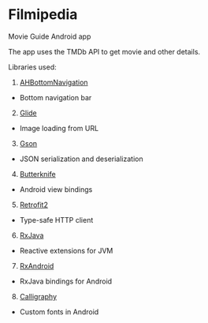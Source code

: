 # Filmipedia
Movie Guide Android app

The app uses the TMDb API to get movie and other details.

Libraries used:
1. [AHBottomNavigation](https://github.com/aurelhubert/ahbottomnavigation)
  * Bottom navigation bar  
2. [Glide](https://github.com/bumptech/glide)
  * Image loading from URL
3. [Gson](https://github.com/google/gson)
  * JSON serialization and deserialization
4. [Butterknife](https://github.com/JakeWharton/butterknife)
  * Android view bindings
5. [Retrofit2](https://github.com/square/retrofit)
  * Type-safe HTTP client
6. [RxJava](https://github.com/ReactiveX/RxJava)
  * Reactive extensions for JVM
7. [RxAndroid](https://github.com/ReactiveX/RxAndroid)
  * RxJava bindings for Android
8. [Calligraphy](https://github.com/chrisjenx/Calligraphy)
  * Custom fonts in Android